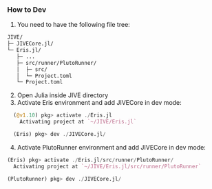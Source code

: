 ### How to Dev
1. You need to have the following file tree:

```bash
JIVE/
├─ JIVECore.jl/
└─ Eris.jl/
   ├─ ...
   ├─ src/runner/PlutoRunner/
   │  ├─ src/
   │  └─ Project.toml
   └─ Project.toml
```
2. Open Julia inside JIVE directory
3. Activate Eris environment and add JIVECore in dev mode:
```julia 
  (@v1.10) pkg> activate ./Eris.jl
    Activating project at `~/JIVE/Eris.jl`

  (Eris) pkg> dev ./JIVECore.jl/
```

4. Activate PlutoRunner environment and add JIVECore in dev mode:
```julia 
(Eris) pkg> activate ./Eris.jl/src/runner/PlutoRunner/
  Activating project at `~/JIVE/Eris.jl/src/runner/PlutoRunner`

(PlutoRunner) pkg> dev ./JIVECore.jl/
```

